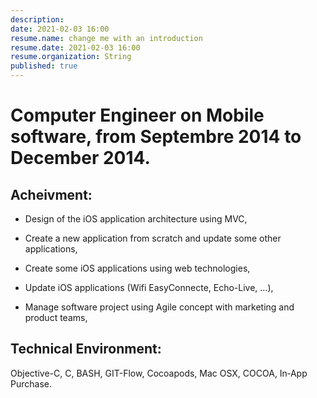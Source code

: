 ```yaml
---
description: 
date: 2021-02-03 16:00
resume.name: change me with an introduction
resume.date: 2021-02-03 16:00
resume.organization: String
published: true
---
```


#  Computer Engineer on Mobile software, from Septembre 2014 to December 2014.

## Acheivment:

* Design of the iOS application architecture using MVC,

* Create a new application from scratch and update some other applications,

* Create some iOS applications using web technologies,

* Update iOS applications (Wifi EasyConnecte, Echo-Live, …),

* Manage software project using Agile concept with marketing and product teams,

## Technical Environment:

Objective-C, C, BASH, GIT-Flow, Cocoapods, Mac OSX, COCOA, In‑App Purchase.
